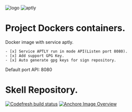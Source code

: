 ![logo](https://global.download.synology.com/download/Package/img/Docker/1.11.2-0270/thumb_256.png?style=centerme)
![aptly](https://adfinis-sygroup.ch/_Resources/Persistent/e5ec5e020fdc48769ae572b51e1eefdf7ea89c51/aptly.png)

# Project Dockers containers.
Docker image with service aptly.

    - [x] Service APTLY run in mode API(Listen port 8080).
    - [x] Add support GPG Key.
    - [x] Auto generate gpg keys for sign repository.

Default port API: 8080

# Skell Repository.

[![Codefresh build status]( https://g.codefresh.io/api/badges/build?repoOwner=i-eperez&repoName=docker-aptly&branch=master&pipelineName=docker-aptly&accountName=i-eperez&type=cf-1)]( https://g.codefresh.io/repositories/i-eperez/docker-aptly/builds?filter=trigger:build;branch:master;service:5a8375d5eb9fc000013c9ff0~docker-aptly)
[![Anchore Image Overview](https://anchore.io/service/badges/image/d97e20c07448d9394644e18ffbf3187df13b881be280e2b645acada865f63b52)](https://anchore.io/image/dockerhub/d97e20c07448d9394644e18ffbf3187df13b881be280e2b645acada865f63b52?repo=ieperez%2Fdocker-aptly&tag=latest)
